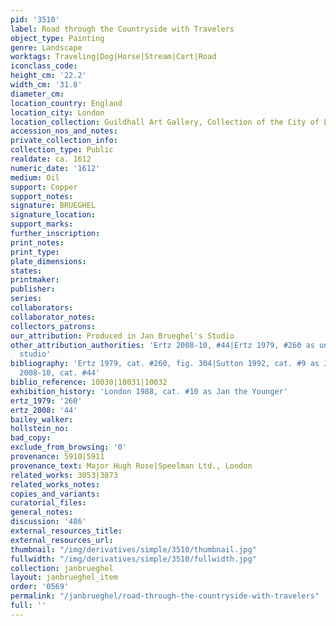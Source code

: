 ```yaml
---
pid: '3510'
label: Road through the Countryside with Travelers
object_type: Painting
genre: Landscape
worktags: Traveling|Dog|Horse|Stream|Cart|Road
iconclass_code:
height_cm: '22.2'
width_cm: '31.8'
diameter_cm:
location_country: England
location_city: London
location_collection: Guildhall Art Gallery, Collection of the City of London
accession_nos_and_notes:
private_collection_info:
collection_type: Public
realdate: ca. 1612
numeric_date: '1612'
medium: Oil
support: Copper
support_notes:
signature: BRUEGHEL
signature_location:
support_marks:
further_inscription:
print_notes:
print_type:
plate_dimensions:
states:
printmaker:
publisher:
series:
collaborators:
collaborator_notes:
collectors_patrons:
our_attribution: Produced in Jan Brueghel's Studio
other_attribution_authorities: 'Ertz 2008-10, #44|Ertz 1979, #260 as uncertain, possibly
  studio'
bibliography: 'Ertz 1979, cat. #260, fig. 304|Sutton 1992, cat. #9 as Jan the Elder|Ertz
  2008-10, cat. #44'
biblio_reference: 10030|10031|10032
exhibition_history: 'London 1988, cat. #10 as Jan the Younger'
ertz_1979: '260'
ertz_2008: '44'
bailey_walker:
hollstein_no:
bad_copy:
exclude_from_browsing: '0'
provenance: 5910|5911
provenance_text: Major Hugh Rose|Speelman Ltd., London
related_works: 3053|3873
related_works_notes:
copies_and_variants:
curatorial_files:
general_notes:
discussion: '486'
external_resources_title:
external_resources_url:
thumbnail: "/img/derivatives/simple/3510/thumbnail.jpg"
fullwidth: "/img/derivatives/simple/3510/fullwidth.jpg"
collection: janbrueghel
layout: janbrueghel_item
order: '0569'
permalink: "/janbrueghel/road-through-the-countryside-with-travelers"
full: ''
---
```

